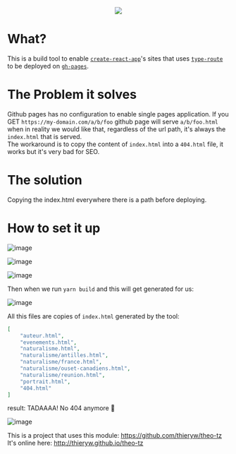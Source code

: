 <p align="center">
    <img src="https://github.com/garronej/github-pages-plugin-for-typeroute/workflows/ci/badge.svg?branch=develop">
</p>

# What?

This is a build tool to enable [`create-react-app`](https://create-react-app.dev)'s sites that uses [`type-route`](https://typehero.org/type-route) to be deployed on [`gh-pages`](https://pages.github.com).

# The Problem it solves

Github pages has no configuration to enable single pages application.
If you GET `https://my-domain.com/a/b/foo` github page will serve `a/b/foo.html` when in reality we would like that, regardless of the url path, it's always the `index.html` that is served.  
The workaround is to copy the content of `index.html` into a `404.html` file, it works but it's very bad for SEO.

# The solution

Copying the index.html everywhere there is a path before deploying.

# How to set it up

![image](https://user-images.githubusercontent.com/6702424/100515459-b65a2980-317c-11eb-9884-a53a0fe3fdbf.png)

![image](https://user-images.githubusercontent.com/6702424/100515424-7004ca80-317c-11eb-9d7d-c371de576c11.png)

![image](https://user-images.githubusercontent.com/39378411/150363865-061c42d0-4093-4518-a5dc-a320ed0a55d1.png)

Then when we run `yarn build` and this will get generated for us:

![image](https://user-images.githubusercontent.com/6702424/100515450-a04c6900-317c-11eb-8153-a5a278ae58cd.png)

All this files are copies of `index.html` generated by the tool:

```json
[
    "auteur.html",
    "evenements.html",
    "naturalisme.html",
    "naturalisme/antilles.html",
    "naturalisme/france.html",
    "naturalisme/ouset-canadiens.html",
    "naturalisme/reunion.html",
    "portrait.html",
    "404.html"
]
```

result: TADAAAA! No 404 anymore 🥳

![image](https://user-images.githubusercontent.com/6702424/100515655-fcfc5380-317d-11eb-8f52-7f207e1a24ce.png)

This is a project that uses this module: https://github.com/thieryw/theo-tz  
It's online here: http://thieryw.github.io/theo-tz
